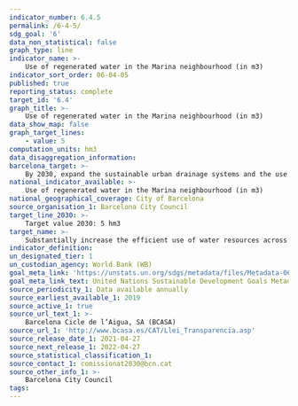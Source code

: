 ```yaml
---
indicator_number: 6.4.5
permalink: /6-4-5/
sdg_goal: '6'
data_non_statistical: false
graph_type: line
indicator_name: >-
    Use of regenerated water in the Marina neighbourhood (in m3)
indicator_sort_order: 06-04-05
published: true
reporting_status: complete
target_id: '6.4'
graph_title: >-
    Use of regenerated water in the Marina neighbourhood (in m3)
data_show_map: false
graph_target_lines:
    - value: 5
computation_units: hm3
data_disaggregation_information: 
barcelona_target: >-
    By 2030, expand the sustainable urban drainage systems and the use of groundwater
national_indicator_available: >-
    Use of regenerated water in the Marina neighbourhood (in m3)   
national_geographical_coverage: City of Barcelona
source_organisation_1: Barcelona City Council
target_line_2030: >-
    Target value 2030: 5 hm3
target_name: >-
    Substantially increase the efficient use of water resources across all sectors, and ensure the sustainability of drinking water extraction and supply to address water scarcity and substantially reduce the number of people suffering from water scarcity
indicator_definition:
un_designated_tier: 1
un_custodian_agency: World Bank (WB)
goal_meta_link: 'https://unstats.un.org/sdgs/metadata/files/Metadata-06-03-01.pdf'
goal_meta_link_text: United Nations Sustainable Development Goals Metadata (pdf 894kB)
source_periodicity_1: Data available annually
source_earliest_available_1: 2019
source_active_1: true
source_url_text_1: >-
    Barcelona Cicle de l’Aigua, SA (BCASA)
source_url_1: 'http://www.bcasa.es/CAT/Llei_Transparencia.asp' 
source_release_date_1: 2021-04-27
source_next_release_1: 2022-04-27
source_statistical_classification_1: 
source_contact_1: comissionat2030@bcn.cat
source_other_info_1: >-
    Barcelona City Council
tags:
---
```

